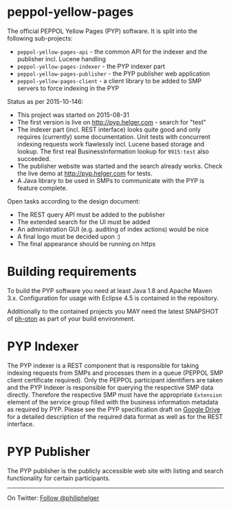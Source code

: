 # peppol-yellow-pages
The official PEPPOL Yellow Pages (PYP) software. It is split into the following sub-projects:
  * `peppol-yellow-pages-api` - the common API for the indexer and the publisher incl. Lucene handling
  * `peppol-yellow-pages-indexer` - the PYP indexer part
  * `peppol-yellow-pages-publisher` - the PYP publisher web application
  * `peppol-yellow-pages-client` - a client library to be added to SMP servers to force indexing in the PYP
  
Status as per 2015-10-146:
  * This project was started on 2015-08-31
  * The first version is live on http://pyp.helger.com - search for "test"  
  * The indexer part (incl. REST interface) looks quite good and only requires (currently) some documentation. Unit tests with concurrent indexing requests work flawlessly incl. Lucene based storage and lookup. The first real BusinessInformation lookup for `9915:test` also succeeded.
  * The publisher website was started and the search already works. Check the live demo at http://pyp.helger.com for tests.
  * A Java library to be used in SMPs to communicate with the PYP is feature complete.
  
Open tasks according to the design document:
  * The REST query API must be added to the publisher
  * The extended search for the UI must be added
  * An administration GUI (e.g. auditing of index actions) would be nice
  * A final logo must be decided upon :)
  * The final appearance should be running on https 

# Building requirements
To build the PYP software you need at least Java 1.8 and Apache Maven 3.x. Configuration for usage with Eclipse 4.5 is contained in the repository.

Additionally to the contained projects you MAY need the latest SNAPSHOT of [ph-oton](https://github.com/phax/ph-oton) as part of your build environment. 

# PYP Indexer
The PYP indexer is a REST component that is responsible for taking indexing requests from SMPs and processes them in a queue (PEPPOL SMP client certificate required). Only the PEPPOL participant identifiers are taken and the PYP Indexer is responsible for querying the respective SMP data directly. Therefore the respective SMP must have the appropriate `Extension` element of the service group filled with the business information metadata as required by PYP. Please see the PYP specification draft on [Google Drive](https://drive.google.com/drive/folders/0B8Jct_iOJR9WfjJSS2dfdVdZYzBQMFotdmZoTXBZRl9Gd0cwdnB6cDZOQVlYbElrdEVVXzg)  for a detailed description of the required data format as well as for the REST interface.

# PYP Publisher
The PYP publisher is the publicly accessible web site with listing and search functionality for certain participants.

---

On Twitter: <a href="https://twitter.com/philiphelger">Follow @philiphelger</a>

